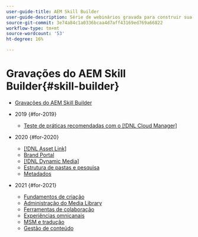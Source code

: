 ```yaml
---
user-guide-title: AEM Skill Builder
user-guide-description: Série de webinários gravada para construir sua base de conhecimento e maximizar seu investimento no Adobe [!DNL Experience Manager].
source-git-commit: 3e74a84c1a0336bcaa4d7aff43169ed769a66822
workflow-type: tm+mt
source-wordcount: '53'
ht-degree: 16%

---
```



# Gravações do AEM Skill Builder{#skill-builder}

* [Gravações do AEM Skill Builder](overview.md)

* 2019 {#for-2019}
   * [Teste de práticas recomendadas com o [!DNL Cloud Manager]](./2019/cloud-manager-testing.md)
* 2020 {#for-2020}
   * [[!DNL Asset Link]](./2020/asset-link.md)
   * [Brand Portal](./2020/brand-portal.md)
   * [[!DNL Dynamic Media]](./2020/dynamic-media.md)
   * [Estrutura de pastas e pesquisa](./2020/folder-structure-search.md)
   * [Metadados](./2020/metadata.md)
* 2021 {#for-2021}
   * [Fundamentos de criação](./2021/authoring-fundamentals.md)
   * [Administração do Media Library](./2021/media-library-administration.md)
   * [Ferramentas de colaboração](./2021/collaboration-tools.md)
   * [Experiências omnicanais](./2021/omnichannel-experiences.md)
   * [MSM e tradução](./2021/multi-site-management-web-translation.md)
   * [Gestão de conteúdo](./2021/traditional-headless-content-management.md)

<!--

Articles must be added to this TOC file in order to render.

Use this list format to specify links to articles and section headings that expand and collapse in the left rail of the user guide.

An article link CANNOT be used as a section heading.
-->
